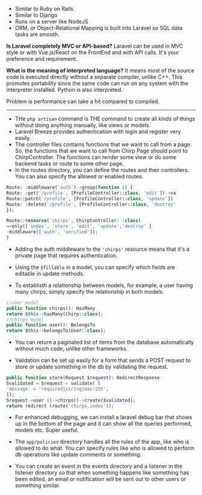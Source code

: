 - Similar to Ruby on Rails.
- Similar to Django
- Runs on a server like NodeJS
- ORM, or Object-Relational Mapping is built into Laravel so SQL data tasks are smooth.

**Is Laravel completely MVC or API-based?**
Laravel can be used in MVC style or with Vue.js/React on the FrontEnd and with API calls. It's your preference and requirement.

**What is the meaning of interpreted language?**
It means most of the source code is executed directly without a separate compiler, unlike C++. This promotes portability since the same code can run on any system with the interpreter installed. Python is also interpreted.

Problem is performance can take a hit compared to compiled.
***

- THe `php artisan` command is THE command to create all kinds of things without doing anything manually, like views or models.
- Laravel Breeze provides authentication with login and register very easily.
- The controller files contains functions that we want to call from a page. So, the functions that we want to call from Chirp Page should point to ChirpController. The functions can render some view or do some backend tasks or route to some other page.
- In the routes directory, you can define the routes and their controllers. You can also specify the allowed or enabled routes.
```php
Route: :middleware('auth')-›group(function () {
Route: :get('/profile', [ProfileController::class, 'edit'])-›na
Route::patch('/profile', [ProfileController::class, 'update'])
Route: :delete('/profile', [ProfileController::class, 'destroy'
});

Route::resource('chirps', ChirpController: :class)
→›only(['index', 'store', 'edit', 'update','destroy' ]
-middleware(['auth', 'verified']);
)
```
- Adding the auth middleware to the `'chirps'` resource means that it's a private page that requires authentication.

- Using the `$fillable` in a model, you can specify which fields are editable in update methods.
- To establisth a relationship between models, for example, a user having many chirps, simply specify the relationship in both models.
```php
//user model
public function chirps(): HasMany
return $this-›hasMany(Chirp::class);
//chirps model
public function user(): BelongsTo
return $this-›belongsTo(User::class);
```
- You can return a paginated list of items from the database automatically without much code, unlike other frameworks.

- Validation can be set up easily for a form that sends a POST request to store or update something in the db by validating the request.
```php
public function store(Request $request): RedirectResponse
Svalidated = Srequest-› validate( l
'message' = 'required|string|max:255',
]);
Srequest-›user ()-›chirps()-›create($validated);
return redirect (route('chirps.index'));
```

- For enhanced debugging, we can install a laravel debug bar that shows up in the bottom of the page and it can show all the queries performed, models etc. Super useful.

- The `app/policies` directory handles all the rules of the app, like who is allowed to do what. You can specify rules like who is allowed to perform db operations like update comments or something.

- You can create an event in the events directory and a listener in the listener directory so that when something happens like something has been edited, an email or notification will be sent out to other users or something similar.
